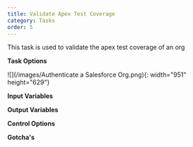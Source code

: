 ```yaml
---
title: Validate Apex Test Coverage
category: Tasks
order: 5
---
```


This task is used to validate the apex test coverage of an org


**Task Options**

![](/images/Authenticate a Salesforce Org.png){: width="951" height="629"}

**Input Variables**

**Output Variables**

**Control Options**

**Gotcha's**